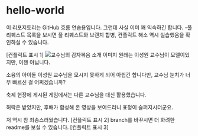 # hello-world
이 리포지토리는 GitHub 흐름 연습용입니다. 그런데 사실 이미 꽤 익숙하긴 합니다.
-풀 리퀘스트 목록을 보시면 풀 리퀘스트와 브랜치 합병, 컨플릭트 해소 역시 실습했음을 확인하실 수 있습니다.

[컨플릭트 표시 1]
![교수님의 감자볶음 소개 이미지](https://github.com/phal5/hello-world/assets/77428425/b56a777a-db9c-4369-b0c3-dd3872cae50c)
원래는 이성원 교수님이 모델이었지만, 이젠 아닙니다.

소융의 아이돌 이성원 교수님을 모시지 못하게 되어 아쉽긴 합니다만, 교수님 눈치가 너무 빠르신 걸 어쩌겠습니까?

축제 현장에 게시된 게임에서는 다른 교수님을 대신 활용했습니다.



허락은 받았지만, 후배가 합성해 온 영상을 보여드리니 표정이 슬퍼지시더군요.

저 역시 참 죄송스러웠습니다.
[컨플릭트 표시 2]
branch를 바꾸시면 더 화려한 readme를 보실 수 있습니다.
[컨플릭트 표시 3]
